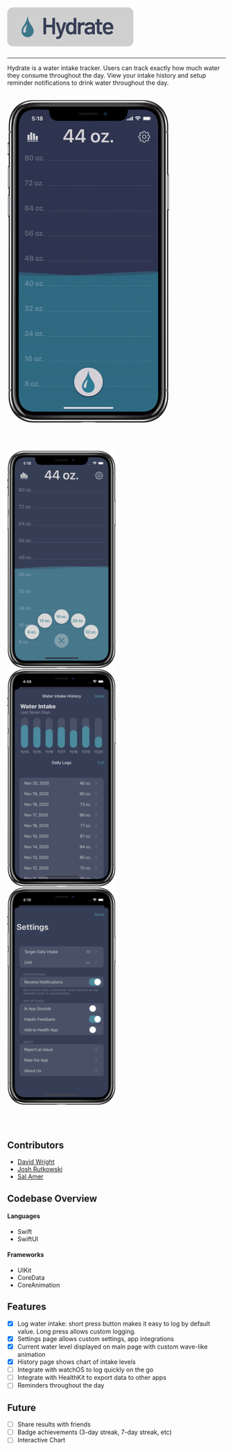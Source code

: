 # <img src="Resources/Logo.png" height="90">

---

Hydrate is a water intake tracker. Users can track exactly how much water they consume throughout the day. View your intake history and setup reminder notifications to drink water throughout the day.

<br>

<img src="Resources/AddIntake-gif.gif" width="373">

<br><br>

<img src="Resources/MainScreenButtons.png" width="250">&nbsp;&nbsp;
<img src="Resources/DataScreen2.png" width="250">&nbsp;&nbsp;
<img src="Resources/Settings Screen.png" width="250">

<br><br>

## Contributors

- [David Wright](https://github.com/DavidWrightOS)
- [Josh Rutkowski](https://github.com/joshrutkowski)
- [Sal Amer](https://github.com/sal562)

## Codebase Overview

#### Languages
- Swift
- SwiftUI

#### Frameworks
- UIKit
- CoreData
- CoreAnimation

## Features

- [x] Log water intake: short press button makes it easy to log by default value. Long press allows custom logging.
- [x] Settings page allows custom settings, app integrations
- [x] Current water level displayed on main page with custom wave-like animation
- [x] History page shows chart of intake levels
- [ ] Integrate with watchOS to log quickly on the go
- [ ] Integrate with HealthKit to export data to other apps
- [ ] Reminders throughout the day

## Future

- [ ] Share results with friends
- [ ] Badge achievements (3-day streak, 7-day streak, etc)
- [ ] Interactive Chart
